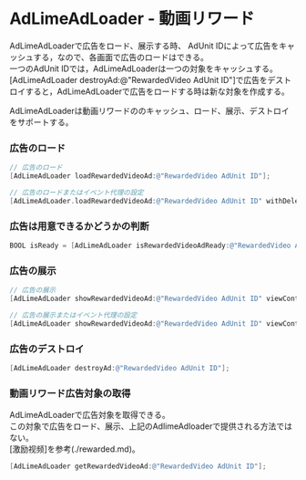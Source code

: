 # AdLimeAdLoader - 動画リワード
AdLimeAdLoaderで広告をロード、展示する時、 AdUnit IDによって広告をキャッシュする，なので、各画面で広告のロードはできる。<br>
一つのAdUnit IDでは，AdLimeAdLoaderは一つの対象をキャッシュする。<br>
[AdLimeAdLoader destroyAd:@"RewardedVideo AdUnit ID"]で広告をデストロイすると，AdLimeAdLoaderで広告をロードする時は新な対象を作成する。

AdLimeAdLoaderは動画リワードののキャッシュ、ロード、展示、デストロイをサポートする。

### 広告のロード
```objectivec
// 広告のロード
[AdLimeAdLoader loadRewardedVideoAd:@"RewardedVideo AdUnit ID"];
```

```objectivec
// 広告のロードまたはイベント代理の設定
[AdLimeAdLoader.loadRewardedVideoAd:@"RewardedVideo AdUnit ID" withDelegate:(id<AdLimeRewardedVideoAdDelegate>)delegate];
```

### 広告は用意できるかどうかの判断
```objectivec
BOOL isReady = [AdLimeAdLoader isRewardedVideoAdReady:@"RewardedVideo AdUnit ID"];
```

### 広告の展示
```objectivec
// 広告の展示
[AdLimeAdLoader showRewardedVideoAd:@"RewardedVideo AdUnit ID" viewController: (UIViewController *)viewController];
```

```objectivec
// 広告の展示またはイベント代理の設定
[AdLimeAdLoader showRewardedVideoAd:@"RewardedVideo AdUnit ID" viewController: (UIViewController *)viewController withDelegate:(id<AdLimeRewardedVideoAdDelegate>)delegate];
```

### 広告のデストロイ
```objectivec
[AdLimeAdLoader destroyAd:@"RewardedVideo AdUnit ID"];
```

### 動画リワード広告対象の取得
AdLimeAdLoaderで広告対象を取得できる。<br>
この対象で広告をロード、展示、上記のAdlimeAdloaderで提供される方法ではない。<br>
[激励视频]を参考(./rewarded.md)。
```objectivec
[AdLimeAdLoader getRewardedVideoAd:@"RewardedVideo AdUnit ID"];
```